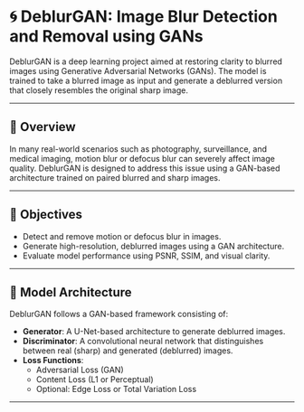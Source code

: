 # 🌀 DeblurGAN: Image Blur Detection and Removal using GANs

DeblurGAN is a deep learning project aimed at restoring clarity to blurred images using Generative Adversarial Networks (GANs). The model is trained to take a blurred image as input and generate a deblurred version that closely resembles the original sharp image.

---

## 📌 Overview

In many real-world scenarios such as photography, surveillance, and medical imaging, motion blur or defocus blur can severely affect image quality. DeblurGAN is designed to address this issue using a GAN-based architecture trained on paired blurred and sharp images.

---

## 🎯 Objectives

- Detect and remove motion or defocus blur in images.
- Generate high-resolution, deblurred images using a GAN architecture.
- Evaluate model performance using PSNR, SSIM, and visual clarity.

---

## 🧠 Model Architecture

DeblurGAN follows a GAN-based framework consisting of:

- **Generator**: A U-Net-based architecture to generate deblurred images.
- **Discriminator**: A convolutional neural network that distinguishes between real (sharp) and generated (deblurred) images.
- **Loss Functions**:
  - Adversarial Loss (GAN)
  - Content Loss (L1 or Perceptual)
  - Optional: Edge Loss or Total Variation Loss

---

